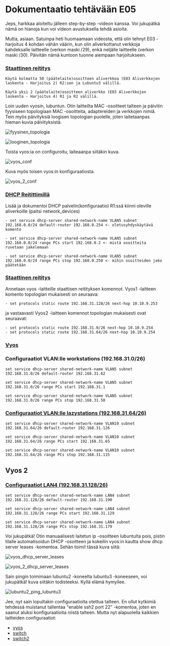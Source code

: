 # Dokumentaatio tehtävään E05

Jeps, harkkaa aloiteltu jälleen step-by-step -videon kanssa. Voi jukupätkä nämä on hianoja kun voi videon avustuksella tehdä asioita.

Mutta, asiaan. Satuinpa heti huomaamaan videosta, että olin tehnyt E03 - harjoitus 4 kohdan vähän väärin, kun olin aliverkottanut verkkoja kahdeksalle laitteelle (verkon maski /29), enkä neljälle laitteelle (verkon maski /30). Päivitän nämä kuntoon tuonne aiempaan harjoitukseen.

### <ins>Staattinen reititys
~~~
Käytä kolmatta 50 (päätelaite)osoitteen aliverkkoa (E03 Aliverkkojen laskenta - Harjoitus 2) R2:sen ja Lubuntu3 välillä.

Käytä yksi 2 (päätelaite)osoitteen aliverkko (E03 Aliverkkojen laskenta - Harjoitus 4) R1 ja R2 välillä.
~~~
Loin uuden vyosin, lubuntun. Otin laitteilta MAC -osoitteet talteen ja päivitin fyysiseen topologiaan MAC -osoitteita, adaptereiden ja verkkojen nimiä. Tein myös päivityksiä loogisen topologian puolelle, joten laitetaanpas hieman kuvia päivityksistä.

![fyysinen_topologia](E05/fyysinen_topologia.PNG "fyysinen topologia")

![looginen_topologia](E05/looginen_topologia.PNG "looginen_topologia")

Toista vyos:ia on configuroitu, laiteaanpa siitäkin kuva.

![vyos_conf](E05/vyos_conf.PNG "fyyvyos_conf")

Kuva myös toisen vyos:in konfiguraatiosta.

![vyos_2_conf](E05/vyos_2_conf.PNG "vyos_2_conf")

### <ins>DHCP Reitittimillä

Lisää ja dokumentoi DHCP palvelin(konfiguraatio) R1:ssä kiinni oleville aliverkoille (paitsi network_devices)

~~~~
- set service dhcp-server shared-network-name VLAN5 subnet 192.168.0.0/24 default-router 192.168.0.254 <- oletusyhdyskäytävä komento

- set service dhcp-server shared-network-name VLAN5 subnet 192.168.0.0/24 range PCs start 192.168.0.2 <- mistä osoitteita ruvetaan jakelemaan

- set service dhcp-server shared-network-name VLAN5 subnet 192.168.0.0/24 range PCs stop 192.168.0.250 <- mihin osoitteiden jako päätetään
~~~~

### <ins>Staattinen reititys

Annetaan vyos -laitteille staattisen reitityksen komennot. Vyos1 -laitteen komento topologian mukaisesti on seuraava:

~~~~
- set protocols static route 192.168.31.128/26 next-hop 10.10.9.253
~~~~

ja vastaavasti Vyos2 -laitteen komennot topologian mukaisesti ovat seuraavat:

~~~~
- set protocols static route 192.168.31.0/26 next-hop 10.10.9.254
- set protocols static route 192.168.31.64/26 next-hop 10.10.9.254
~~~~

### <ins>Vyos

### Configuraatiot VLAN:lle workstations (192.168.31.0/26)

~~~~
set service dhcp-server shared-network-name VLAN5 subnet 192.168.31.0/26 default-router 192.168.31.62

set service dhcp-server shared-network-name VLAN5 subnet 192.168.31.0/26 range PCs start 192.168.31.1

set service dhcp-server shared-network-name VLAN5 subnet 192.168.31.0/26 range PCs stop 192.168.31.50
~~~~

### <ins>Configuraatiot VLAN:lle lazystations (192.168.31.64/26)
~~~~
set service dhcp-server shared-network-name VLAN10 subnet 192.168.31.64/26 default-router 192.168.31.126

set service dhcp-server shared-network-name VLAN10 subnet 192.168.31.64/26 range PCs start 192.168.31.65

set service dhcp-server shared-network-name VLAN10 subnet 192.168.31.64/26 range PCs stop 192.168.31.115
~~~~

## Vyos 2

### <ins>Configuraatiot LAN4 (192.168.31.128/26)

~~~~
set service dhcp-server shared-network-name LAN4 subnet 192.168.31.128/26 default-router 192.168.31.190

set service dhcp-server shared-network-name LAN4 subnet 192.168.31.128/26 range PCs start 192.168.31.129

set service dhcp-server shared-network-name LAN4 subnet 192.168.31.128/26 range PCs stop 192.168.31.179
~~~~
Voi jukupätkä! Otin manuaalisesti laitetun ip -osoitteen lubuntulta pois, pistin tilalle automatisoidun DHCP -osoitteen ja kokeilin vyos:in kautta show dhcp server leases -komentoa. Sehän toimi! tässä kuva siitä:

![vyos_dhcp_server_leases](E05/vyos_dhcp_server_leases.PNG "vyos_dhcp_server_leases")

![vyos_2_dhcp_server_leases](E05/vyos_2_dhcp_server_leases.PNG "vyos_2_dhcp_server_leases")

Sain pingin toimimaan lubuntu2 -koneelta lubuntu3 -koneeseen, voi jukupätkä! kuva siitäkin todisteeksi. Kyllä elämä hymyilee.

![lubuntu2_ping_lubuntu3](E05/lubuntu2_ping_lubuntu3.PNG "lubuntu2_ping_lubuntu3")

Jee, nyt sain lopultakin configuraatioita otettua talteen. En ollut kytkimiä tehdessä muistanut tallentaa "enable ssh2 port 22" -komentoa, joten en saanut aluksi konfiguraatioita niistä talteen. Mutta nyt alapuolella kaikkien laitteiden configuraatiot:

* [vyos](E05/vyos.cfg)
* [switch](E05/switch.cfg)
* [switch2](E05/switch2.cfg)